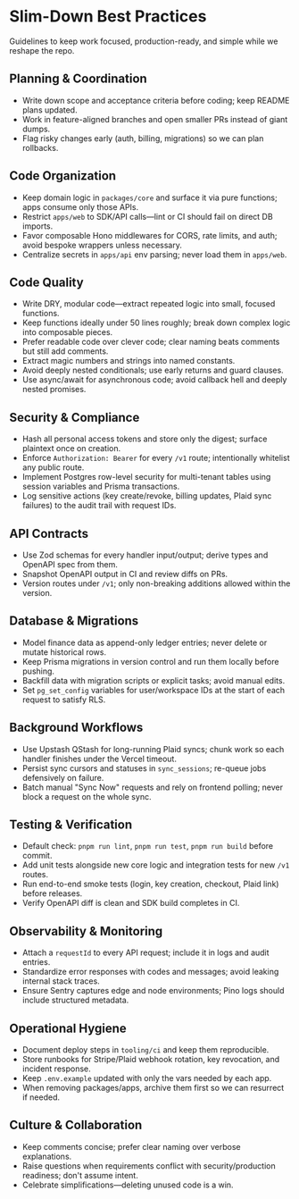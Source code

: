 # Slim-Down Best Practices

Guidelines to keep work focused, production-ready, and simple while we reshape the repo.

## Planning & Coordination

- Write down scope and acceptance criteria before coding; keep README plans updated.
- Work in feature-aligned branches and open smaller PRs instead of giant dumps.
- Flag risky changes early (auth, billing, migrations) so we can plan rollbacks.

## Code Organization

- Keep domain logic in `packages/core` and surface it via pure functions; apps consume only those APIs.
- Restrict `apps/web` to SDK/API calls—lint or CI should fail on direct DB imports.
- Favor composable Hono middlewares for CORS, rate limits, and auth; avoid bespoke wrappers unless necessary.
- Centralize secrets in `apps/api` env parsing; never load them in `apps/web`.

## Code Quality

- Write DRY, modular code—extract repeated logic into small, focused functions.
- Keep functions ideally under 50 lines roughly; break down complex logic into composable pieces.
- Prefer readable code over clever code; clear naming beats comments but still add comments.
- Extract magic numbers and strings into named constants.
- Avoid deeply nested conditionals; use early returns and guard clauses.
- Use async/await for asynchronous code; avoid callback hell and deeply nested promises.

## Security & Compliance

- Hash all personal access tokens and store only the digest; surface plaintext once on creation.
- Enforce `Authorization: Bearer` for every `/v1` route; intentionally whitelist any public route.
- Implement Postgres row-level security for multi-tenant tables using session variables and Prisma transactions.
- Log sensitive actions (key create/revoke, billing updates, Plaid sync failures) to the audit trail with request IDs.

## API Contracts

- Use Zod schemas for every handler input/output; derive types and OpenAPI spec from them.
- Snapshot OpenAPI output in CI and review diffs on PRs.
- Version routes under `/v1`; only non-breaking additions allowed within the version.

## Database & Migrations

- Model finance data as append-only ledger entries; never delete or mutate historical rows.
- Keep Prisma migrations in version control and run them locally before pushing.
- Backfill data with migration scripts or explicit tasks; avoid manual edits.
- Set `pg_set_config` variables for user/workspace IDs at the start of each request to satisfy RLS.

## Background Workflows

- Use Upstash QStash for long-running Plaid syncs; chunk work so each handler finishes under the Vercel timeout.
- Persist sync cursors and statuses in `sync_sessions`; re-queue jobs defensively on failure.
- Batch manual "Sync Now" requests and rely on frontend polling; never block a request on the whole sync.

## Testing & Verification

- Default check: `pnpm run lint`, `pnpm run test`, `pnpm run build` before commit.
- Add unit tests alongside new core logic and integration tests for new `/v1` routes.
- Run end-to-end smoke tests (login, key creation, checkout, Plaid link) before releases.
- Verify OpenAPI diff is clean and SDK build completes in CI.

## Observability & Monitoring

- Attach a `requestId` to every API request; include it in logs and audit entries.
- Standardize error responses with codes and messages; avoid leaking internal stack traces.
- Ensure Sentry captures edge and node environments; Pino logs should include structured metadata.

## Operational Hygiene

- Document deploy steps in `tooling/ci` and keep them reproducible.
- Store runbooks for Stripe/Plaid webhook rotation, key revocation, and incident response.
- Keep `.env.example` updated with only the vars needed by each app.
- When removing packages/apps, archive them first so we can resurrect if needed.

## Culture & Collaboration

- Keep comments concise; prefer clear naming over verbose explanations.
- Raise questions when requirements conflict with security/production readiness; don't assume intent.
- Celebrate simplifications—deleting unused code is a win.
